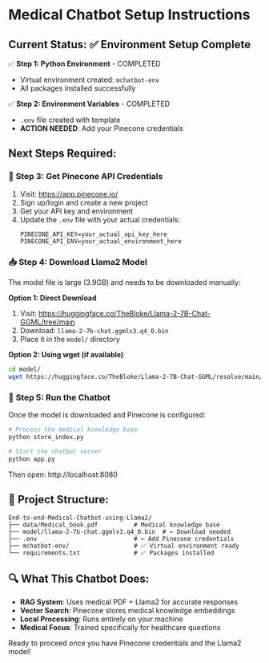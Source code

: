 # Medical Chatbot Setup Instructions

## Current Status: ✅ Environment Setup Complete

✅ **Step 1: Python Environment** - COMPLETED
   - Virtual environment created: `mchatbot-env`
   - All packages installed successfully

✅ **Step 2: Environment Variables** - COMPLETED  
   - `.env` file created with template
   - **ACTION NEEDED**: Add your Pinecone credentials

## Next Steps Required:

### 🔑 **Step 3: Get Pinecone API Credentials**
1. Visit: https://app.pinecone.io/
2. Sign up/login and create a new project
3. Get your API key and environment
4. Update the `.env` file with your actual credentials:
   ```
   PINECONE_API_KEY=your_actual_api_key_here
   PINECONE_API_ENV=your_actual_environment_here
   ```

### 📥 **Step 4: Download Llama2 Model** 
The model file is large (3.9GB) and needs to be downloaded manually:

**Option 1: Direct Download**
1. Visit: https://huggingface.co/TheBloke/Llama-2-7B-Chat-GGML/tree/main
2. Download: `llama-2-7b-chat.ggmlv3.q4_0.bin`
3. Place it in the `model/` directory

**Option 2: Using wget (if available)**
```bash
cd model/
wget https://huggingface.co/TheBloke/Llama-2-7B-Chat-GGML/resolve/main/llama-2-7b-chat.ggmlv3.q4_0.bin
```

### 🚀 **Step 5: Run the Chatbot**
Once the model is downloaded and Pinecone is configured:
```bash
# Process the medical knowledge base
python store_index.py

# Start the chatbot server  
python app.py
```

Then open: http://localhost:8080

## 📁 Project Structure:
```
End-to-end-Medical-Chatbot-using-Llama2/
├── data/Medical_book.pdf          # Medical knowledge base
├── model/llama-2-7b-chat.ggmlv3.q4_0.bin  # ← Download needed
├── .env                           # ← Add Pinecone credentials  
├── mchatbot-env/                  # ✅ Virtual environment ready
└── requirements.txt               # ✅ Packages installed
```

## 🔍 What This Chatbot Does:
- **RAG System**: Uses medical PDF + Llama2 for accurate responses
- **Vector Search**: Pinecone stores medical knowledge embeddings  
- **Local Processing**: Runs entirely on your machine
- **Medical Focus**: Trained specifically for healthcare questions

Ready to proceed once you have Pinecone credentials and the Llama2 model!